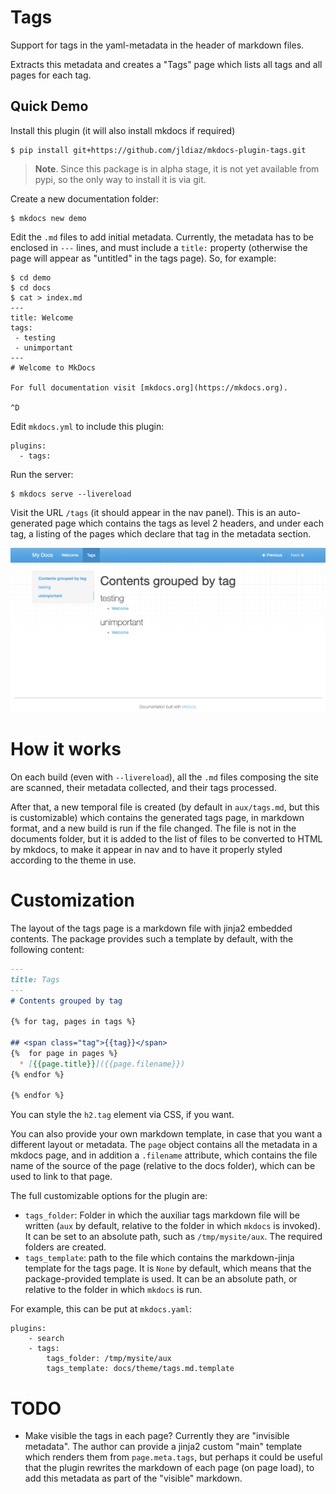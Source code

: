 # Tags

Support for tags in the yaml-metadata in the header of markdown files.

Extracts this metadata and creates a "Tags" page which lists all tags and all pages for each tag.

## Quick Demo

Install this plugin (it will also install mkdocs if required)

```shell
$ pip install git+https://github.com/jldiaz/mkdocs-plugin-tags.git
```

> **Note**. Since this package is in alpha stage, it is not yet available from pypi, so the only way to install it is via git.

Create a new documentation folder:

```shell
$ mkdocs new demo
```

Edit the `.md` files to add initial metadata. Currently, the metadata has to be enclosed in `---` lines, and must include a `title:` property (otherwise the page will appear as "untitled" in the tags page). So, for example:

```
$ cd demo
$ cd docs
$ cat > index.md
---
title: Welcome
tags:
 - testing
 - unimportant
---
# Welcome to MkDocs

For full documentation visit [mkdocs.org](https://mkdocs.org).

^D
```

Edit `mkdocs.yml` to include this plugin:

```
plugins:
  - tags:
```

Run the server:

```
$ mkdocs serve --livereload
```

Visit the URL `/tags` (it should appear in the nav panel). This is an auto-generated page which contains the tags as level 2 headers, and under each tag, a listing of the pages which declare that tag in the metadata section.

![](doc/imgs/screenshot.png)

# How it works

On each build (even with `--livereload`), all the `.md` files composing the site are scanned, their metadata collected, and their tags processed.

After that, a new temporal file is created (by default in `aux/tags.md`, but this is customizable) which contains the generated tags page, in markdown format, and a new build is run if the file changed. The file is not in the documents folder, but it is added to the list of files to be converted to HTML by mkdocs, to make it appear in nav and to have it properly styled according to the theme in use.

# Customization

The layout of the tags page is a markdown file with jinja2 embedded contents. The package provides such a template by default, with the following content:

```markdown
---
title: Tags
---
# Contents grouped by tag

{% for tag, pages in tags %}

## <span class="tag">{{tag}}</span>
{%  for page in pages %}
  * [{{page.title}}]({{page.filename}})
{% endfor %}

{% endfor %}
```

You can style the `h2.tag` element via CSS, if you want.

You can also provide your own markdown template, in case that you want a different layout or metadata. The `page` object contains all the metadata in a mkdocs page, and in addition a `.filename` attribute, which contains the file name of the source of the page (relative to the docs folder), which can be used to link to that page.

The full customizable options for the plugin are:

* `tags_folder`: Folder in which the auxiliar tags markdown file will be written (`aux` by default, relative to the folder in which `mkdocs` is invoked). It can be set to an absolute path, such as `/tmp/mysite/aux`. The required folders are created.
* `tags_template`: path to the file which contains the markdown-jinja template for the tags page. It is `None` by default, which means that the package-provided template is used. It can be an absolute path, or relative to the folder in which `mkdocs` is run.

For example, this can be put at `mkdocs.yaml`:

```
plugins:
    - search
    - tags:
        tags_folder: /tmp/mysite/aux
        tags_template: docs/theme/tags.md.template
```

# TODO

* Make visible the tags in each page? Currently they are "invisible metadata". The author can provide a jinja2 custom "main" template which renders them from `page.meta.tags`, but perhaps it could be useful that the plugin rewrites the markdown of each page (on page load), to add this metadata as part of the "visible" markdown.
